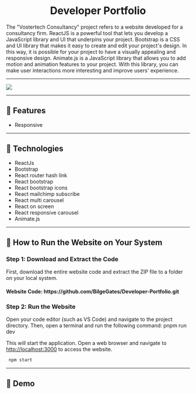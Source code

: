 <h1 align="center">Developer Portfolio</h1>
<p>The "Vostertech Consultancy" project refers to a website developed for a consultancy firm. ReactJS is a powerful tool that lets you develop a JavaScript library and UI that underpins your project. Bootstrap is a CSS and UI library that makes it easy to create and edit your project's design. In this way, it is possible for your project to have a visually appealing and responsive design. Animate.js is a JavaScript library that allows you to add motion and animation features to your project. With this library, you can make user interactions more interesting and improve users' experience.</p>
<hr />
<img src="./src/assets/img/Project.jpg">
<hr />
<h2> 🍿 Features </h2>
<ul>
<li>Responsive</li>
</ul>
<hr />
<h2> 🍿 Technologies </h2>
<ul>
<li>ReactJs</li>
<li>Bootstrap</li>
<li>React router hash link</li>
<li>React bootstrap</li>
<li>React bootstrap icons</li>
<li>React mailchimp subscribe</li>
<li>React multi carousel</li>
<li>React on screen</li>
<li>React responsive carousel</li>
<li>Animate.js</li>
</ul>
<hr />
<h2> 🍿 How to Run the Website on Your System </h2>
<h3> Step 1: Download and Extract the Code </h3>
<p>First, download the entire website code and extract the ZIP file to a folder on your local system.</p>
<h4>Website Code: https://github.com/BilgeGates/Developer-Portfolio.git</h4>
<h3>Step 2: Run the Website
</h3>
<p>Open your code editor (such as VS Code) and navigate to the project directory. Then, open a terminal and run the following command:
pnpm run dev</p>
<p>This will start the application. Open a web browser and navigate to <a href="http://localhost:3000">http://localhost:3000</a> to access the website.</p>  
  
```bash
 npm start
 ```
<hr />
<h2> 🍿 Demo </h2>
<!-- <p> - Check out our live demo at https://portfolio-developer-page.netlify.app/ </p>
# -->
